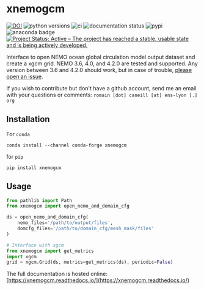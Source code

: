 # xnemogcm

[![DOI](https://zenodo.org/badge/DOI/10.5281/zenodo.5724577.svg)](https://doi.org/10.5281/zenodo.5724577)
![python versions](https://img.shields.io/pypi/pyversions/xnemogcm.svg)
![ci](https://github.com/rcaneill/xnemogcm/actions/workflows/ci.yml/badge.svg)
![documentation status](https://readthedocs.org/projects/xnemogcm/badge/?version=latest)
![pypi](https://badge.fury.io/py/xnemogcm.svg)
![anaconda badge](https://anaconda.org/conda-forge/xnemogcm/badges/version.svg)
[![Project Status: Active – The project has reached a stable, usable state and is being actively developed.](https://www.repostatus.org/badges/latest/active.svg)](https://www.repostatus.org/#active)

Interface to open NEMO ocean global circulation model output dataset and create a xgcm grid.
NEMO 3.6, 4.0, and 4.2.0 are tested and supported. Any version between 3.6 and 4.2.0 should work,
but in case of trouble, [please open an issue](https://github.com/rcaneill/xnemogcm/issues).

If you wish to contribute but don't have a github account, send me an email with your questions or comments: `romain [dot] caneill [at] ens-lyon [.] org`

## Installation

For `conda`

```shell
conda install --channel conda-forge xnemogcm
```

for `pip`

```shell
pip install xnemogcm
```


## Usage

```python
from pathlib import Path
from xnemogcm import open_nemo_and_domain_cfg

ds = open_nemo_and_domain_cfg(
    nemo_files='/path/to/output/files',
    domcfg_files='/path/to/domain_cfg/mesh_mask/files'
)

# Interface with xgcm
from xnemogcm import get_metrics
import xgcm
grid = xgcm.Grid(ds, metrics=get_metrics(ds), periodic=False)
```

The full documentation is hosted online:
[https://xnemogcm.readthedocs.io/](https://xnemogcm.readthedocs.io/)
